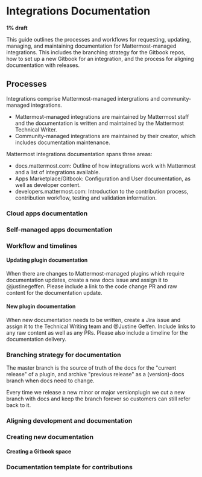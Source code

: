 # Integrations Documentation

**1% draft**

This guide outlines the processes and workflows for requesting, updating, managing, and maintaining documentation for Mattermost-managed integrations. This includes the branching strategy for the Gitbook repos, how to set up a new Gitbook for an integration, and the process for aligning documentation with releases.

## Processes

Integrations comprise Mattermost-managed intergrations and community-managed integrations.

- Mattermost-managed integrations are maintained by Mattermost staff and the documentation is written and maintained by the Mattermost Technical Writer.
- Community-managed integrations are maintained by their creator, which includes documentation maintenance.

Mattermost integrations documentation spans three areas:

- docs.mattermost.com: Outline of how integrations work with Mattermost and a list of integrations available.
- Apps Marketplace/Gitbook: Configuration and User documentation, as well as developer content.
- developers.mattermost.com: Introduction to the contribution process, contribution workflow, testing and validation information.

### Cloud apps documentation

### Self-managed apps documentation

### Workflow and timelines

#### Updating plugin documentation

When there are changes to Mattermost-managed plugins which require documentation updates, create a new docs issue and assign it to @justinegeffen. Please include a link to the code change PR and raw content for the documentation update.

#### New plugin documentation

When new documentation needs to be written, create a Jira issue and assign it to the Technical Writing team and @Justine Geffen. Include links to any raw content as well as any PRs. Please also include a timeline for the documentation delivery.

### Branching strategy for documentation

The master branch is the source of truth of the docs for the "current release" of a plugin, and archive "previous release" as a (version)-docs branch when docs need to change.

Every time we release a new minor or major versionplugin we cut a new branch with docs and keep the branch forever so customers can still refer back to it.

### Aligning development and documentation

### Creating new documentation

#### Creating a Gitbook space

### Documentation template for contributions
